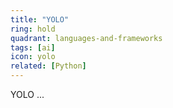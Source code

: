 ```yaml
---
title: "YOLO"
ring: hold
quadrant: languages-and-frameworks
tags: [ai]
icon: yolo
related: [Python]
---
```


YOLO ...
